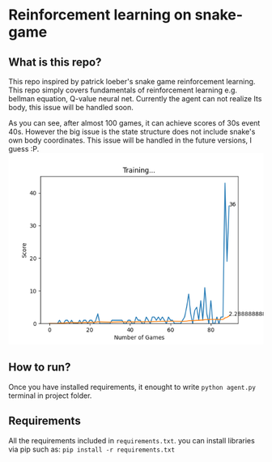 # Reinforcement learning on snake-game

## What is this repo?
This repo inspired by patrick loeber's snake game reinforcement learning. This repo simply covers fundamentals of reinforcement learning e.g. bellman equation, Q-value neural net. Currently the agent can not realize Its body, this issue will be handled soon. 

As you can see, after almost 100 games, it can achieve scores of 30s event 40s. However the big issue is the state structure does not include snake's own body coordinates. This issue will be handled in the future versions, I guess :P.
![My Image](figure_1.png)
  
## How to run?
Once you have installed requirements, it enought to write `python agent.py` terminal in project folder. 

## Requirements
All the requirements included in `requirements.txt`. you can install libraries via pip such as: `pip install -r requirements.txt`